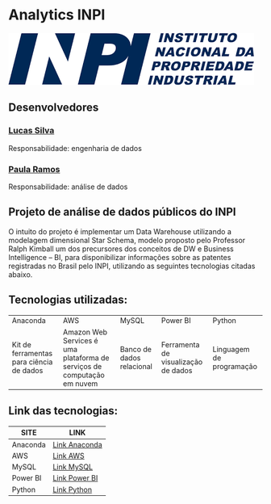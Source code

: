 # Analytics INPI
![INPI](https://github.com/Lucas-sudo-dev/analytics-inpi/blob/master/image/inpi.png)

## Desenvolvedores
### [Lucas Silva](https://www.linkedin.com/in/lucasbfs/)
Responsabilidade: engenharia de dados

### [Paula Ramos](https://br.linkedin.com/in/paula-ramos-a018235b)
Responsabilidade: análise de dados

## Projeto de análise de dados públicos do INPI
O intuito do projeto é implementar um Data Warehouse utilizando a modelagem dimensional Star Schema, modelo proposto pelo Professor Ralph Kimball um dos precursores dos conceitos de DW e Business Intelligence – BI, para disponibilizar informações sobre as patentes registradas no Brasil pelo INPI, utilizando as seguintes tecnologias citadas abaixo.

## Tecnologias utilizadas:
<table>
    <tr>
        <td>Anaconda</td>
        <td>AWS</td>
        <td>MySQL</td>
        <td>Power BI</td>
        <td>Python</td>
    </tr>
    <tr>
        <td>Kit de ferramentas para ciência de dados</td>
        <td>Amazon Web Services é uma plataforma de serviços de computação em nuvem</td>
        <td>Banco de dados relacional</td>
        <td>Ferramenta de visualização de dados</td>
        <td>Linguagem de programação</td>
    </tr>
</table>

## Link das tecnologias:
|**SITE** | **LINK**                                              |
|-------- | ------                                                |
|Anaconda | [Link Anaconda](https://www.anaconda.com/)            |
|AWS      | [Link AWS](https://aws.amazon.com/pt/?nc2=h_lg)       |
|MySQL    | [Link MySQL](https://www.mysql.com/)                  |
|Power BI | [Link Power BI](https://powerbi.microsoft.com/pt-br/) |
|Python   | [Link Python](https://www.python.org/)				  |	